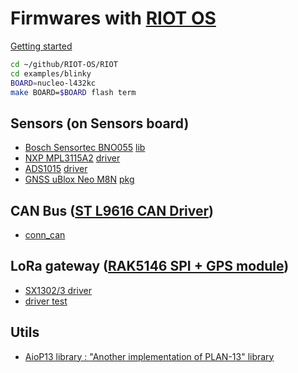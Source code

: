 # Firmwares with [RIOT OS](https://github.com/RIOT-OS/RIOT)

[Getting started](https://doc.riot-os.org/getting-started.html)

```bash
cd ~/github/RIOT-OS/RIOT
cd examples/blinky
BOARD=nucleo-l432kc
make BOARD=$BOARD flash term
```

## Sensors (on Sensors board)

* [Bosch Sensortec BNO055](https://www.bosch-sensortec.com/products/smart-sensor-systems/bno055/) [lib](https://search.arduino.cc/search?q=bno055)
* [NXP MPL3115A2](https://www.nxp.com/docs/en/data-sheet/MPL3115A2.pdf) [driver]([https://search.arduino.cc/search?q=MPL3115A2](https://doc.riot-os.org/group__drivers__mpl3115a2.html))
* [ADS1015](https://www.ti.com/product/ADS1015) [driver](https://doc.riot-os.org/group__drivers__ads101x.html)
* [GNSS uBlox Neo M8N](https://www.u-blox.com/en/product/neo-m8-series) [pkg](https://doc.riot-os.org/group__pkg__minmea.html)

## CAN Bus ([ST L9616 CAN Driver](https://www.st.com/en/automotive-analog-and-power/l9616.html))

* [conn_can](https://github.com/RIOT-OS/RIOT/tree/master/tests/sys/conn_can)

## LoRa gateway ([RAK5146 SPI + GPS module](https://store.rakwireless.com/products/wislink-concentrator-module-sx1303-rak5146-lorawan?_pos=1&_sid=ff8527039&_ss=r&variant=39667784908998))

* [SX1302/3 driver](https://github.com/thingsat/riot_modules/tree/main/modules/sx1302_2_1_0)
* [driver test](https://github.com/thingsat/riot_modules/tree/main/tests/driver_sx1302)

## Utils
* [AioP13 library : "Another implementation of PLAN-13" library](https://github.com/thingsat/riot_modules/tree/main/modules/aiop13)
